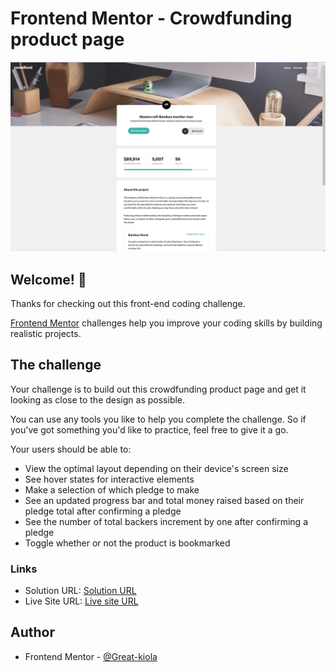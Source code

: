 # Frontend Mentor - Crowdfunding product page

<img src="./images/Completed project.png" alt="Completed Project">

## Welcome! 👋

Thanks for checking out this front-end coding challenge.

[Frontend Mentor](https://www.frontendmentor.io) challenges help you improve your coding skills by building realistic projects.

## The challenge

Your challenge is to build out this crowdfunding product page and get it looking as close to the design as possible.

You can use any tools you like to help you complete the challenge. So if you've got something you'd like to practice, feel free to give it a go.

Your users should be able to:

- View the optimal layout depending on their device's screen size
- See hover states for interactive elements
- Make a selection of which pledge to make
- See an updated progress bar and total money raised based on their pledge total after confirming a pledge
- See the number of total backers increment by one after confirming a pledge
- Toggle whether or not the product is bookmarked

### Links

- Solution URL: [Solution URL](https://github.com/Great-kiola/Crowdfunding-page-fem)
- Live Site URL: [Live site URL](https://great-kiola.github.io/Crowdfunding-page-fem)

## Author

- Frontend Mentor - [@Great-kiola](https://www.frontendmentor.io/profile/Great-kiola)
